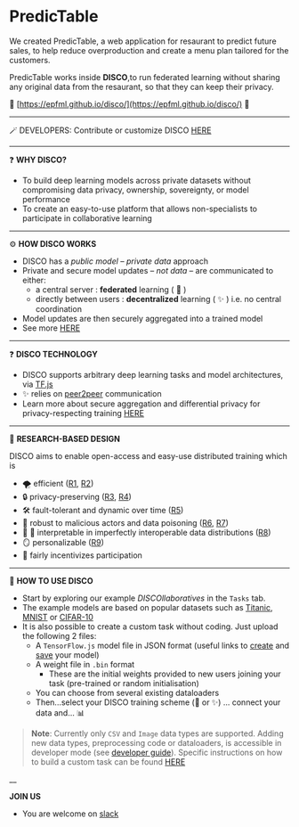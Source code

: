 # **PredicTable** 


We created PredicTable, a web application for resaurant to predict future sales, to help reduce overproduction and create a menu plan tailored for the customers.

PredicTable works inside **DISCO**,to run federated learning without sharing any original data from the resaurant, so that they can keep their privacy.



 :man_dancing: [https://epfml.github.io/disco/](https://epfml.github.io/disco/) :man_dancing:

___
:magic_wand: DEVELOPERS: Contribute or customize DISCO [HERE](DEV.md)
___

:question: **WHY DISCO?** 
- To build deep learning models across private datasets without compromising data privacy, ownership, sovereignty, or model performance
- To create an easy-to-use platform that allows non-specialists to participate in collaborative learning

___

:gear: **HOW DISCO WORKS**
- DISCO has a *public model – private data* approach
- Private and secure model updates – *not data* – are communicated to either:
	- a central server : **federated** learning ( :star2: )
	- directly between users : **decentralized** learning ( :sparkles: ) i.e. no central coordination
- Model updates are then securely aggregated into a trained model
- See more [HERE](https://epfml.github.io/disco/#/information)

___
:question: **DISCO TECHNOLOGY** 
- DISCO supports arbitrary deep learning tasks and model architectures, via [TF.js](https://www.tensorflow.org/js)
- :sparkles: relies on [peer2peer](https://peerjs.com/) communication
- Learn more about secure aggregation and differential privacy for privacy-respecting training [HERE](docs/PRIVACY.md)

___

:test_tube: **RESEARCH-BASED DESIGN** 

DISCO aims to enable open-access and easy-use distributed training which is
- :tornado: efficient ([R1](https://github.com/epfml/powergossip), [R2](https://github.com/epfml/ChocoSGD)) 
- :lock: privacy-preserving ([R3](https://eprint.iacr.org/2017/281.pdf), [R4](https://arxiv.org/abs/2006.04747))
- :hammer_and_wrench: fault-tolerant and dynamic over time ([R5](https://arxiv.org/abs/1910.12308))
- :ninja: robust to malicious actors and data poisoning ([R6](https://arxiv.org/abs/2012.10333), [R7](https://arxiv.org/abs/2006.09365))
- :apple: :banana: interpretable in imperfectly interoperable data distributions ([R8](https://arxiv.org/abs/2107.06580))
- :mirror: personalizable  ([R9](https://arxiv.org/abs/2103.00710))
- :carrot: fairly incentivizes participation


___


:checkered_flag: **HOW TO USE DISCO**
- Start by exploring our example *DISCOllaboratives* in the `Tasks` tab. 
- The example models are based on popular datasets such as [Titanic](https://www.kaggle.com/c/titanic), [MNIST](https://www.kaggle.com/c/digit-recognizer) or [CIFAR-10](https://www.kaggle.com/pankrzysiu/cifar10-python)
- It is also possible to create a custom task without coding. Just upload the following 2 files:
	- A `TensorFlow.js` model file in JSON format (useful links to [create](https://www.tensorflow.org/js/guide/models_and_layers) and [save](https://www.tensorflow.org/js/guide/save_load) your model)
	- A weight file in `.bin` format
		- These are the initial weights provided to new users joining your task (pre-trained or random initialisation) 
	- You can choose from several existing dataloaders
	- Then...select your DISCO training scheme (:star2: or :sparkles:) ... connect your data and... :bar_chart:

> **Note**: Currently only `CSV` and `Image` data types are supported. Adding new data types, preprocessing code or dataloaders, is accessible in developer mode (see [developer guide](https://github.com/epfml/disco/blob/develop/DEV.md)). Specific instructions on how to build a custom task can be found [HERE](docs/TASK.md)

__

**JOIN US** 
- You are welcome on [slack](https://join.slack.com/t/disco-decentralized/shared_invite/zt-fpsb7c9h-1M9hnbaSonZ7lAgJRTyNsw)
